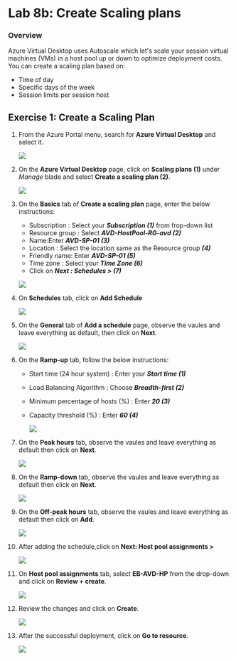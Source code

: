 
# Lab 8b: Create Scaling plans


### Overview

 Azure Virtual Desktop uses Autoscale which let's scale your session virtual machines (VMs) in a host pool up or down to optimize deployment costs. You can create a scaling plan based on:

   - Time of day
   - Specific days of the week
   - Session limits per session host


## Exercise 1: Create a Scaling Plan


1. From the Azure Portal menu, search for **Azure Virtual Desktop** and select it.

    ![](../Azure-Virtual-Desktop-v3/media/avd2.png)
   
2. On the **Azure Virtual Desktop** page, click on **Scaling plans (1)** under *Manage* blade and select **Create a scaling plan (2)**.

    ![](../Azure-Virtual-Desktop-v3/media/csp.png)
   
3. On the **Basics** tab of **Create a scaling plan** page, enter the below instructions:

    - Subscription : Select your ***Subscription (1)*** from frop-down list
    - Resource group : Select ***AVD-HostPool-RG-avd (2)***
    - Name:Enter ***AVD-SP-01 (3)***
    - Location : Select the location same as the Resource group ***(4)***
    - Friendly name: Enter ***AVD-SP-01 (5)***
    - Time zone : Select your ***Time Zone (6)***
    - Click on ***Next : Schedules > (7)***

    ![](../Azure-Virtual-Desktop-v3/media/basicsp1.png)

4. On **Schedules** tab, click on **Add Schedule**

    ![](../Azure-Virtual-Desktop-v3/media/addschedule1.png)
   
5. On the **General** tab of **Add a schedule** page, observe the vaules and leave everything as default, then click on **Next**.

    ![](../Azure-Virtual-Desktop-v3/media/general1.png)
   
6. On the **Ramp-up** tab, follow the below instructions:

    - Start time (24 hour system) : Enter your ***Start time (1)***
    - Load Balancing Algorithm : Choose ***Breadth-first (2)***
    - Minimum percentage of hosts (%) : Enter ***20 (3)***
    - Capacity threshold (%) : Enter ***60 (4)***
    
      ![](../Azure-Virtual-Desktop-v3/media/rmap.png)
   
7. On the **Peak hours** tab, observe the vaules and leave everything as default then click on **Next**.

    ![](../Azure-Virtual-Desktop-v3/media/peakhours.png)
   
8. On the **Ramp-down** tab, observe the vaules and leave everything as default then click on **Next**.

    ![](../Azure-Virtual-Desktop-v3/media/rampdown.png)
   
9. On the **Off-peak hours** tab, observe the vaules and leave everything as default then click on **Add**.

    ![](../Azure-Virtual-Desktop-v3/media/offpeakhours.png)
  
10. After adding the schedule,click on **Next: Host pool assignments >**

     ![](../Azure-Virtual-Desktop-v3/media/nextHPS.png)
    
11. On **Host pool assignments** tab, select **EB-AVD-HP** from the drop-down and click on **Review + create**.

     ![](../Azure-Virtual-Desktop-v3/media/review%2Bcrete.png)
     
12. Review the changes and click on **Create**.

     ![](../Azure-Virtual-Desktop-v3/media/crearesp.png)
     
13. After the  successful deployment, click on **Go to resource**.

     ![](../Azure-Virtual-Desktop-v3/media/gotoresourcee.png)
    


